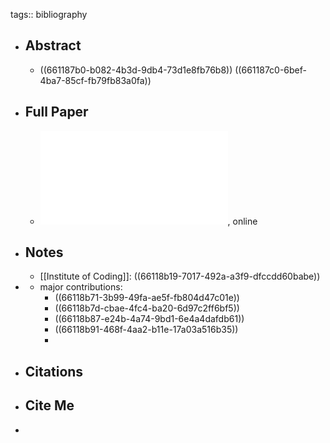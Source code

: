 tags:: bibliography

- ## Abstract
	- ((661187b0-b082-4b3d-9db4-73d1e8fb76b8)) ((661187c0-6bef-4ba7-85cf-fb79fb83a0fa))
- ## Full Paper
	- ![local copy](../assets/professional-competencies-in-computing-education_1712424843917_0.pdf), online
- ## Notes
	- [[Institute of Coding]]: ((66118b19-7017-492a-a3f9-dfccdd60babe))
-
	- major contributions:
		- ((66118b71-3b99-49fa-ae5f-fb804d47c01e))
		- ((66118b7d-cbae-4fc4-ba20-6d97c2ff6bf5))
		- ((66118b87-e24b-4a74-9bd1-6e4a4dafdb61))
		- ((66118b91-468f-4aa2-b11e-17a03a516b35))
		-
- ## Citations
- ## Cite Me
-